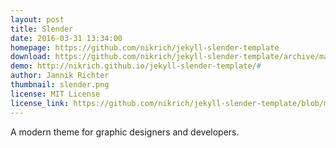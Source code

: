 ```yaml
---
layout: post
title: Slender
date: 2016-03-31 13:34:00
homepage: https://github.com/nikrich/jekyll-slender-template
download: https://github.com/nikrich/jekyll-slender-template/archive/master.zip
demo: http://nikrich.github.io/jekyll-slender-template/#
author: Jannik Richter
thumbnail: slender.png
license: MIT License
license_link: https://github.com/nikrich/jekyll-slender-template/blob/master/LICENSE
---
```


A modern theme for graphic designers and developers.
